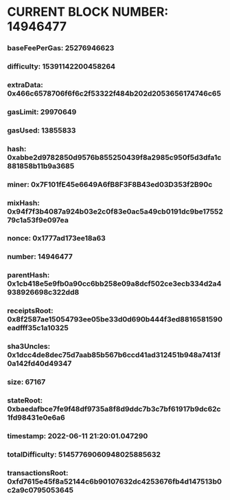# CURRENT BLOCK NUMBER: 14946477

### baseFeePerGas: 25276946623
### difficulty: 15391142200458264
### extraData: 0x466c6578706f6f6c2f53322f484b202d2053656174746c65
### gasLimit: 29970649
### gasUsed: 13855833
### hash: 0xabbe2d9782850d9576b855250439f8a2985c950f5d3dfa1c881858b11b9a3685
### miner: 0x7F101fE45e6649A6fB8F3F8B43ed03D353f2B90c
### mixHash: 0x94f7f3b4087a924b03e2c0f83e0ac5a49cb0191dc9be1755279c1a53f9e097ea
### nonce: 0x1777ad173ee18a63
### number: 14946477
### parentHash: 0x1cb418e5e9fb0a90cc6bb258e09a8dcf502ce3ecb334d2a4938926698c322dd8
### receiptsRoot: 0x8f2587ae15054793ee05be33d0d690b444f3ed8816581590eadfff35c1a10325
### sha3Uncles: 0x1dcc4de8dec75d7aab85b567b6ccd41ad312451b948a7413f0a142fd40d49347
### size: 67167
### stateRoot: 0xbaedafbce7fe9f48df9735a8f8d9ddc7b3c7bf61917b9dc62c1fd98431e0e6a6
### timestamp: 2022-06-11 21:20:01.047290
### totalDifficulty: 51457769060948025885632
### transactionsRoot: 0xfd7615e45f8a52144c6b90107632dc4253676fb4d147513b0c2a9c0795053645

